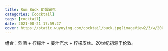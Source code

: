 ```yaml
---
title: Rum Buck 朗姆霸克
categories: [cocktail]
tags: [cocktail]
date: 2021-08-21 17:59:27
cover: https://static.wuyuying.com/cocktail/buck.jpg?imageView2/3/w/2000/h/2000/format/jpg/q/75
---
```


组合：烈酒 + 柠檬汁 + 姜汁汽水 + 柠檬皮丝。20世纪初源于伦敦。